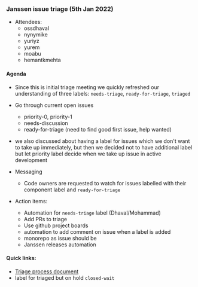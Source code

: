 ### Janssen issue triage (5th Jan 2022)
- Attendees:
	- ossdhaval
  - nynymike
  - yuriyz
  - yurem
  - moabu
  - hemantkmehta
  
#### Agenda
- Since this is initial triage meeting we quickly refreshed our understanding of three labels: `needs-triage`, `ready-for-triage`, `triaged`
- Go through current open issues
	- priority-0, priority-1
	- needs-discussion
	- ready-for-triage (need to find good first issue, help wanted)
- we also discussed about having a label for issues which we don't want to take up immediately, but then we decided not to have additional label but let priority label decide when we take up issue in active development
- Messaging
	- Code owners are requested to watch for issues labelled with their component label and `ready-for-triage`


- Action items:
	- Automation for `needs-triage` label (Dhaval/Mohammad)
	- Add PRs to triage
	- Use github project boards
	- automation to add comment on issue when a label is added
	- monorepo as issue should be 
	- Janssen releases automation
 
	
#### Quick links:
- [Triage process document](https://github.com/JanssenProject/home/blob/main/triage.md)
- label for triaged but on hold `closed-wait`
